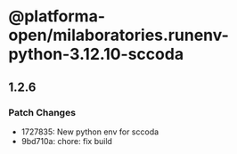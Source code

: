 # @platforma-open/milaboratories.runenv-python-3.12.10-sccoda

## 1.2.6

### Patch Changes

- 1727835: New python env for sccoda
- 9bd710a: chore: fix build
